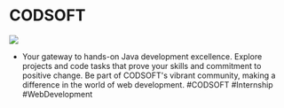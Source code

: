 # CODSOFT

<img src="https://github.com/Innocentsax/CodeAlpha_tasks/blob/main/Screenshot%202023-10-17%20at%208.27.01%20PM.png">

+ Your gateway to hands-on Java development excellence. Explore projects and code tasks that prove your skills and 
commitment to positive change. Be part of CODSOFT's vibrant community, making a difference in the world of web development. #CODSOFT #Internship #WebDevelopment
